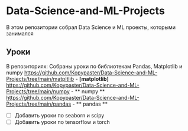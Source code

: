 # Data-Science-and-ML-Projects
В этом репозитории собрал Data Science и ML проекты, которыми занимался
## Уроки
В репозиториях:
Собраны уроки по библиотекам Pandas, Matplotlib и numpy
https://github.com/Kopypaster/Data-Science-and-ML-Projects/tree/main/matpltlib - **[matplotlib]**
https://github.com/Kopypaster/Data-Science-and-ML-Projects/tree/main/numpy - ** numpy **
https://github.com/Kopypaster/Data-Science-and-ML-Projects/tree/main/pandas - ** pandas **
- [ ] Добавить уроки по seaborn и scipy
- [ ] Добавить уроки по tensorflow и torch 
